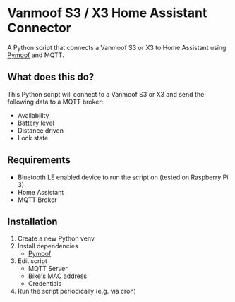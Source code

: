 

# Vanmoof S3 / X3 Home Assistant Connector
A Python script that connects a Vanmoof S3 or X3 to Home Assistant using [Pymoof](https://github.com/quantsini/pymoof/) and MQTT.

## What does this do?
This Python script will connect to a Vanmoof S3 or X3 and send the following data to a MQTT broker:
- Availability
- Battery level
- Distance driven
- Lock state

## Requirements
- Bluetooth LE enabled device to run the script on (tested on Raspberry Pi 3)
- Home Assistant
- MQTT Broker

## Installation
1. Create a new Python venv
2. Install dependencies
	- [Pymoof](https://github.com/quantsini/pymoof/)
3. Edit script
   - MQTT Server
   - Bike's MAC address
   - Credentials
4. Run the script periodically (e.g. via cron)
